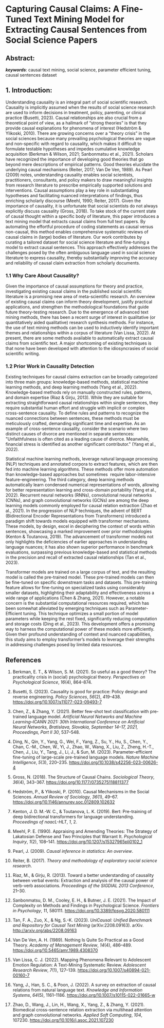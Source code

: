 # Capturing Causal Claims: A Fine-Tuned Text Mining Model for Extracting Causal Sentences from Social Science Papers
## Abstract:
**_keywords_**: causal text mining, social science, parameter efficient tuning, causal sentences dataset
## 1. Introduction:
Understanding causality is an integral part of social scientific research. Causality is implicitly assumed when the results of social science research are used to inform decisions in treatment, policy, parenting, or clinical practice (Busetti, 2023). Causal relationships are also crucial from a theoretical point of view, as a hallmark of “strong theories” is that they provide causal explanations for phenomena of interest (Hedström & Ylikoski, 2010). There are growing concerns over a “theory crisis” in the social sciences because many prevailing psychological theories are vague and non-specific with regard to causality, which makes it difficult to formulate testable hypotheses and impedes cumulative knowledge acquisition (Berkman & Wilson, 2021; Sanbonmatsu et al., 2021). Scholars have recognized the importance of developing good theories that go beyond mere descriptions of empirical patterns. Good theories elucidate the underlying causal mechanisms (Reiter, 2017; Van De Ven, 1989). As Pearl (2009) notes, understanding causality enables social scientists, practitioners, consultants, and policy makers to draw meaningful insights from research literature to prescribe empirically supported solutions and interventions. Causal assumptions play a key role in substantiating hypotheses and facilitating nuanced interpretations of findings, thus enriching scholarly discourse (Meehl, 1990; Reiter, 2017). Given the importance of causality, it is unfortunate that social scientists do not always explicitly discuss causality (Gross, 2018). To take stock of the current state of causal thought within a specific body of literature, this paper introduces a text mining model that extracts causal claims from full text papers. By automating the effortful procedure of coding statements as causal versus non-causal, this method enables comprehensive systematic reviews of causal claims in (large) bodies of literature. Our work contributes by curating a tailored dataset for social science literature and fine-tuning a model to extract causal sentences. This approach effectively addresses the challenges posed by the often ambiguous language used in social science literature to express causality, thereby substantially improving the accuracy and reliability of causal claim extraction from scholarly documents.
### 1.1 Why Care About Causality?
Given the importance of causal assumptions for theory and practice, investigating existing causal claims in the published social scientific literature is a promising new area of meta-scientific research. An overview of existing causal claims can inform theory development, justify practical applications, and strengthen the methodological foundations that guide future theory-testing research. Due to the emergence of advanced text mining methods, there has been a recent surge of interest in qualitative (or quantitatively aided qualitative) research synthesis methods. For instance, the use of text mining methods can be used to inductively identify important themes and relationships within a corpus of literature (Van Lissa, 2022). At present, there are some methods available to automatically extract causal claims from scientific text. A major shortcoming of existing techniques is that none have been developed with attention to the idiosyncrasies of social scientific writing.
### 1.2 Prior Work in Causality Detection
Existing techniques for causal claims extraction can be broadly categorized into three main groups: knowledge-based methods, statistical machine learning methods, and deep learning methods (Yang et al., 2022). Knowledge-based methods rely on manually constructed rules, patterns, and domain expertise (Riaz & Girju, 2013). While they are suitable for extracting straightforward causal relationships within single sentences, they require substantial human effort and struggle with implicit or complex cross-sentence causality. To define rules and patterns to recognize the nuanced connections between sentences, these methods must be meticulously crafted, demanding significant time and expertise. As an example of cross-sentence causality, consider the scenario where two distinct causes of divorce are mentioned in separate sentences: "Unfaithfulness is often cited as a leading cause of divorce. Meanwhile, financial stress is identified as another significant contributor." (Yang et al., 2022).

Statistical machine learning methods, leverage natural language processing (NLP) techniques and annotated corpora to extract features, which are then fed into machine learning algorithms. These methods offer more automation than knowledge-based approaches but sometimes  require labor-intensive feature-engineering. The third category, deep learning methods automatically learn condensed numerical representations of words, allowing for better representation learning and cross-domain portability (Yang et al., 2022). Recurrent neural networks (RNNs), convolutional neural networks (CNNs), and graph convolutional networks (GCNs) are among the deep learning models commonly employed for causal relation extraction (Zhao et al., 2021). In the progression of NLP techniques, the advent of BERT (Bidirectional Encoder Representations from Transformers) introduced a paradigm shift towards models equipped with transformer mechanisms. These models, by design, excel in deciphering the context of words within sentences, showcasing a marked improvement over prior methodologies (Kenton & Toutanova, 2019). The advancement of transformer models not only highlights the deficiencies of earlier approaches in understanding language nuances; it has also shown superior performance in benchmark evaluations, surpassing previous knowledge-based and statistical methods in the precision and recall of extracted causal relationships (Tan et al., 2023).

Transformer models are trained on a large corpus of text, and the resulting model is called the pre-trained model. These pre-trained models can then be fine-tuned on specific downstream tasks and datasets. This pre-training feature allows for fine-tuning on specialized tasks using considerably smaller datasets, highlighting their adaptability and effectiveness across a wide range of applications (Chen & Zhang, 2021). However, a notable concern is the substantial computational resources required, which has been somewhat alleviated by emerging techniques such as Parameter-Efficient tuning. This technique optimizes a small portion of model parameters while keeping the rest fixed, significantly reducing computation and storage costs (Ding et al., 2023). This development offers a promising way to harness the computational power of these models more efficiently. Given their profound understanding of context and nuanced capabilities, this study aims to employ transformer’s models to leverage their strengths in addressing challenges posed by limited data resources.


## References

1. Berkman, E. T., & Wilson, S. M. (2021). So useful as a good theory? The practicality crisis in (social) psychological theory. _Perspectives on Psychological Science_, _16_(4), 864–874.

2. Busetti, S. (2023). Causality is good for practice: Policy design and reverse engineering. _Policy Sciences_, _56_(2), 419–438. https://doi.org/10.1007/s11077-023-09493-7

3. Chen, Z., & Zhang, Y. (2021). Better few-shot text classification with pre-trained language model. _Artificial Neural Networks and Machine Learning–ICANN 2021: 30th International Conference on Artificial Neural Networks, Bratislava, Slovakia, September 14–17, 2021, Proceedings, Part II 30_, 537–548.

4. Ding, N., Qin, Y., Yang, G., Wei, F., Yang, Z., Su, Y., Hu, S., Chen, Y., Chan, C.-M., Chen, W., Yi, J., Zhao, W., Wang, X., Liu, Z., Zheng, H.-T., Chen, J., Liu, Y., Tang, J., Li, J., & Sun, M. (2023). Parameter-efficient fine-tuning of large-scale pre-trained language models. _Nature Machine Intelligence_, _5_(3), 220–235. https://doi.org/10.1038/s42256-023-00626-4

5. Gross, N. (2018). The Structure of Causal Chains. _Sociological Theory_, _36_(4), 343–367. https://doi.org/10.1177/0735275118811377

6. Hedström, P., & Ylikoski, P. (2010). Causal Mechanisms in the Social Sciences. _Annual Review of Sociology_, _36_(1), 49–67. https://doi.org/10.1146/annurev.soc.012809.102632

7. Kenton, J. D. M.-W. C., & Toutanova, L. K. (2019). Bert: Pre-training of deep bidirectional transformers for language understanding. _Proceedings of naacL-HLT_, _1_, 2.

8. Meehl, P. E. (1990). Appraising and Amending Theories: The Strategy of Lakatosian Defense and Two Principles that Warrant It. _Psychological Inquiry_, _1_(2), 108–141. https://doi.org/10.1207/s15327965pli0102_1

9. Pearl, J. (2009). _Causal inference in statistics: An overview_.

10. Reiter, B. (2017). _Theory and methodology of exploratory social science research_.

11. Riaz, M., & Girju, R. (2013). Toward a better understanding of causality between verbal events: Extraction and analysis of the causal power of verb-verb associations. _Proceedings of the SIGDIAL 2013 Conference_, 21–30.

12. Sanbonmatsu, D. M., Cooley, E. H., & Butner, J. E. (2021). The Impact of Complexity on Methods and Findings in Psychological Science. _Frontiers in Psychology_, _11_, 580111. https://doi.org/10.3389/fpsyg.2020.580111

13. Tan, F. A., Zuo, X., & Ng, S.-K. (2023). _UniCausal: Unified Benchmark and Repository for Causal Text Mining_ (arXiv:2208.09163). arXiv. http://arxiv.org/abs/2208.09163

14. Van De Ven, A. H. (1989). Nothing Is Quite So Practical as a Good Theory. _Academy of Management Review_, _14_(4), 486–489. https://doi.org/10.5465/amr.1989.4308370

15. Van Lissa, C. J. (2022). Mapping Phenomena Relevant to Adolescent Emotion Regulation: A Text-Mining Systematic Review. _Adolescent Research Review_, _7_(1), 127–139. https://doi.org/10.1007/s40894-021-00160-7

16. Yang, J., Han, S. C., & Poon, J. (2022). A survey on extraction of causal relations from natural language text. _Knowledge and Information Systems_, _64_(5), 1161–1186. https://doi.org/10.1007/s10115-022-01665-w

17. Zhao, D., Wang, J., Lin, H., Wang, X., Yang, Z., & Zhang, Y. (2021). Biomedical cross-sentence relation extraction via multihead attention and graph convolutional networks. _Applied Soft Computing_, _104_, 107230. https://doi.org/10.1016/j.asoc.2021.107230
